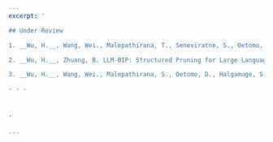 ```yaml
---
excerpt: '

## Under Review

1. __Wu, H.__, Wang, Wei., Malepathirana, T., Seneviratne, S., Oetomo, D., Halgamuge, S. TT-MPD: Test Time Model Pruning and Distillation. <br/>

2. __Wu, H.__, Zhuang, B. LLM-BIP: Structured Pruning for Large Language Models with Block-Wise Forward Importance Propagation. <br/>

3. __Wu, H.__, Wang, Wei., Malepathirana, S., Oetomo, D., Halgamuge, S. Neural Growth Policy Design: The Regularization Effect Perspective. <br/>

- - - 



'

---
```

